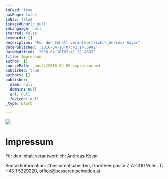 ```yaml
---
inFeed: true
hasPage: false
inNav: false
isBasedOnUrl: null
inLanguage: null
starred: false
keywords: []
description: "Für den Inhalt verantwortlich:\_Andreas Kovar"
datePublished: '2016-04-10T07:42:14.594Z'
dateModified: '2016-04-10T07:41:12.463Z'
title: Impressum
author: []
sourcePath: _posts/2016-04-09-impressum.md
published: true
authors: []
publisher:
  name: null
  domain: null
  url: null
  favicon: null
_type: Blurb

---
```

![](https://the-grid-user-content.s3-us-west-2.amazonaws.com/bf4365e5-f012-4ab5-a310-0d0767bd5046.jpg)

# Impressum

Für den Inhalt verantwortlich: Andreas Kovar

Kontaktinformation: \#besserentscheiden, Dorotheergasse 7,  A-1010 Wien, T: +43 1 5229220, office@besserentscheiden.at

[][0]

[0]: mailto:office@besserentscheiden.at